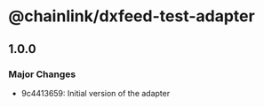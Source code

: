 # @chainlink/dxfeed-test-adapter

## 1.0.0

### Major Changes

- 9c4413659: Initial version of the adapter
